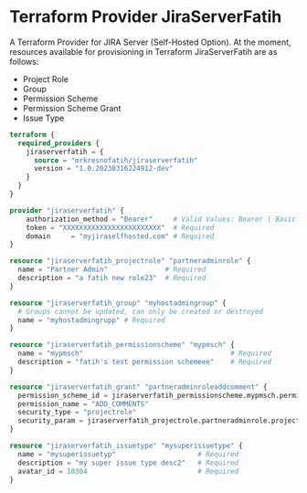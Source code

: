 # Terraform Provider JiraServerFatih

A Terraform Provider for JIRA Server (Self-Hosted Option). At the moment, resources available for provisioning in Terraform JiraServerFatih are as follows:

- Project Role
- Group
- Permission Scheme
- Permission Scheme Grant
- Issue Type

```terraform
terraform {
  required_providers {
    jiraserverfatih = {
      source = "mrkresnofatih/jiraserverfatih"
      version = "1.0.20230316224912-dev"
    }
  }
}

provider "jiraserverfatih" {
    authorization_method = "Bearer"     # Valid Values: Bearer | Basic
    token = "XXXXXXXXXXXXXXXXXXXXXXXX"  # Required
    domain     = "myjiraselfhosted.com" # Required
}

resource "jiraserverfatih_projectrole" "partneradminrole" {
  name = "Partner Admin"              # Required
  description = "a fatih new role23"  # Required
}

resource "jiraserverfatih_group" "myhostadmingroup" {
  # Groups cannot be updated, can only be created or destroyed
  name = "myhostadmingrupp" # Required
}

resource "jiraserverfatih_permissionscheme" "mypmsch" {
  name = "mypmsch"                                    # Required
  description = "fatih's test permission schemeee"    # Required
}

resource "jiraserverfatih_grant" "partneradminroleaddcomment" {
  permission_scheme_id = jiraserverfatih_permissionscheme.mypmsch.permission_scheme_id  # Required
  permission_name = "ADD_COMMENTS"                                                      # Required, Valid Values Coming Soon
  security_type = "projectrole"                                                         # Required, Valid Values: projectroles
  security_param = jiraserverfatih_projectrole.partneradminrole.project_role_id         # Required
}

resource "jiraserverfatih_issuetype" "mysuperissuetype" {
  name = "mysuperissuetyp"                    # Required
  description = "my super issue type desc2"   # Required
  avatar_id = 10304                           # Required
}
```